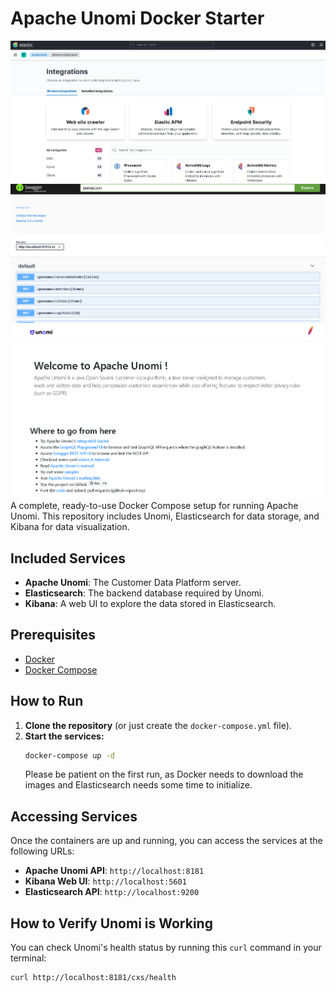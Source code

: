 # Apache Unomi Docker Starter
![Kibana](Screenshot%202025-06-20%20121344.png)
![Unomi](Screenshot%202025-06-20%20121358.png)
![Swagger UI](Screenshot%202025-06-20%20121415.png)
A complete, ready-to-use Docker Compose setup for running Apache Unomi. This repository includes Unomi, Elasticsearch for data storage, and Kibana for data visualization.

## Included Services

-   **Apache Unomi**: The Customer Data Platform server.
-   **Elasticsearch**: The backend database required by Unomi.
-   **Kibana**: A web UI to explore the data stored in Elasticsearch.

## Prerequisites

-   [Docker](https://docs.docker.com/get-docker/)
-   [Docker Compose](https://docs.docker.com/compose/install/)

## How to Run

1.  **Clone the repository** (or just create the `docker-compose.yml` file).
2.  **Start the services:**
    ```bash
    docker-compose up -d
    ```
    Please be patient on the first run, as Docker needs to download the images and Elasticsearch needs some time to initialize.

## Accessing Services

Once the containers are up and running, you can access the services at the following URLs:

-   **Apache Unomi API**: `http://localhost:8181`
-   **Kibana Web UI**: `http://localhost:5601`
-   **Elasticsearch API**: `http://localhost:9200`

## How to Verify Unomi is Working

You can check Unomi's health status by running this `curl` command in your terminal:

```bash
curl http://localhost:8181/cxs/health
